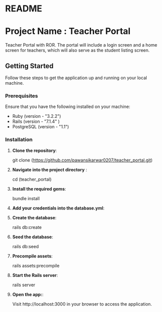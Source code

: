 # README

# Project Name :  Teacher Portal

Teacher Portal with ROR. The portal will include a login screen and a home screen for teachers, which will also serve as the student listing screen.

## Getting Started

Follow these steps to get the application up and running on your local machine.

### Prerequisites

Ensure that you have the following installed on your machine:

- Ruby (version - "3.2.2")
- Rails (version - "7.1.4" )
- PostgreSQL (version - "1.1")

### Installation

1. **Clone the repository**:

   git clone (https://github.com/pawansikarwar0207/teacher_portal.git)

2. **Navigate into the project directory** :

	cd (teacher_portal)

3. **Install the required gems**:

	bundle install

4. **Add your credentials into the database.yml**:

5. **Create the database**:

	rails db:create

6. **Seed the database**:

	rails db:seed

7. **Precompile assets**:
	
	rails assets:precompile

8. **Start the Rails server**:

	rails server

9. **Open the app:**:

	Visit http://localhost:3000 in your browser to access the application.
